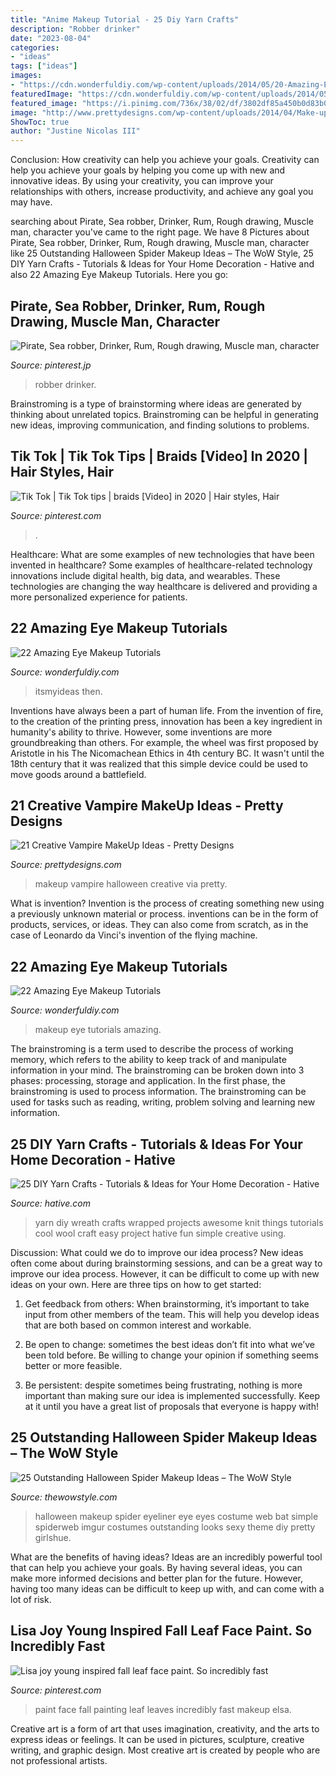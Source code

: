 ```yaml
---
title: "Anime Makeup Tutorial - 25 Diy Yarn Crafts"
description: "Robber drinker"
date: "2023-08-04"
categories:
- "ideas"
tags: ["ideas"]
images:
- "https://cdn.wonderfuldiy.com/wp-content/uploads/2014/05/20-Amazing-Eye-Makeup-Tutorials-61.jpg"
featuredImage: "https://cdn.wonderfuldiy.com/wp-content/uploads/2014/05/20-Amazing-Eye-Makeup-Tutorials-61.jpg"
featured_image: "https://i.pinimg.com/736x/38/02/df/3802df85a450b0d83b07eca64a4b02dd.jpg"
image: "http://www.prettydesigns.com/wp-content/uploads/2014/04/Make-up-for-Halloween1-634x951.jpg"
ShowToc: true
author: "Justine Nicolas III"
---
```



Conclusion: How creativity can help you achieve your goals.
Creativity can help you achieve your goals by helping you come up with new and innovative ideas. By using your creativity, you can improve your relationships with others, increase productivity, and achieve any goal you may have.

	

		
searching about Pirate, Sea robber, Drinker, Rum, Rough drawing, Muscle man, character you've came to the right page. We have 8 Pictures about Pirate, Sea robber, Drinker, Rum, Rough drawing, Muscle man, character like 25 Outstanding Halloween Spider Makeup Ideas – The WoW Style, 25 DIY Yarn Crafts - Tutorials &amp; Ideas for Your Home Decoration - Hative and also 22 Amazing Eye Makeup Tutorials. Here you go:
		
    
## Pirate, Sea Robber, Drinker, Rum, Rough Drawing, Muscle Man, Character

<img loading=lazy src="https://i.pinimg.com/736x/66/76/dc/6676dc5ce6ba4829257c6497a97b0dda--character-concept-art-muscle-man.jpg" onerror="this.onerror=null;this.src='https://tse2.mm.bing.net/th?id=OIP.k61ozp0GdG-WG79ZBpbd-AHaJ7&amp;pid=15.1';" alt="Pirate, Sea robber, Drinker, Rum, Rough drawing, Muscle man, character">

_Source: pinterest.jp_

>robber drinker. 

	

Brainstroming is a type of brainstorming where ideas are generated by thinking about unrelated topics. Brainstroming can be helpful in generating new ideas, improving communication, and finding solutions to problems.

    
## Tik Tok | Tik Tok Tips | Braids [Video] In 2020 | Hair Styles, Hair

<img loading=lazy src="https://i.pinimg.com/736x/38/02/df/3802df85a450b0d83b07eca64a4b02dd.jpg" onerror="this.onerror=null;this.src='https://tse4.mm.bing.net/th?id=OIP._9QOHNWSujN9z9jXEAroRwHaNK&amp;pid=15.1';" alt="Tik Tok | Tik Tok tips | braids [Video] in 2020 | Hair styles, Hair">

_Source: pinterest.com_

>. 

	

Healthcare: What are some examples of new technologies that have been invented in healthcare?
Some examples of healthcare-related technology innovations include digital health, big data, and wearables. These technologies are changing the way healthcare is delivered and providing a more personalized experience for patients.

    
## 22 Amazing Eye Makeup Tutorials

<img loading=lazy src="https://cdn.wonderfuldiy.com/wp-content/uploads/2014/05/20-Amazing-Eye-Makeup-Tutorials-141.jpg" onerror="this.onerror=null;this.src='https://tse4.mm.bing.net/th?id=OIP.crFAKhgFEl7t9YnVADTPTwHaHa&amp;pid=15.1';" alt="22 Amazing Eye Makeup Tutorials">

_Source: wonderfuldiy.com_

>itsmyideas then. 

	

Inventions have always been a part of human life. From the invention of fire, to the creation of the printing press, innovation has been a key ingredient in humanity's ability to thrive. However, some inventions are more groundbreaking than others. For example, the wheel was first proposed by Aristotle in his The Nicomachean Ethics in 4th century BC. It wasn't until the 18th century that it was realized that this simple device could be used to move goods around a battlefield.

    
## 21 Creative Vampire MakeUp Ideas - Pretty Designs

<img loading=lazy src="http://www.prettydesigns.com/wp-content/uploads/2014/04/Make-up-for-Halloween1-634x951.jpg" onerror="this.onerror=null;this.src='https://tse1.mm.bing.net/th?id=OIP.3UZTywqpKfUAfrSf2zd5lwHaLH&amp;pid=15.1';" alt="21 Creative Vampire MakeUp Ideas - Pretty Designs">

_Source: prettydesigns.com_

>makeup vampire halloween creative via pretty. 

	

What is invention?
Invention is the process of creating something new using a previously unknown material or process. inventions can be in the form of products, services, or ideas. They can also come from scratch, as in the case of Leonardo da Vinci's invention of the flying machine.

    
## 22 Amazing Eye Makeup Tutorials

<img loading=lazy src="https://cdn.wonderfuldiy.com/wp-content/uploads/2014/05/20-Amazing-Eye-Makeup-Tutorials-61.jpg" onerror="this.onerror=null;this.src='https://tse3.mm.bing.net/th?id=OIP.xVxpmCORttm-2hRnezV8aAHaE8&amp;pid=15.1';" alt="22 Amazing Eye Makeup Tutorials">

_Source: wonderfuldiy.com_

>makeup eye tutorials amazing. 

	

The brainstroming is a term used to describe the process of working memory, which refers to the ability to keep track of and manipulate information in your mind. The brainstroming can be broken down into 3 phases: processing, storage and application. In the first phase, the brainstroming is used to process information. The brainstroming can be used for tasks such as reading, writing, problem solving and learning new information.

    
## 25 DIY Yarn Crafts - Tutorials &amp; Ideas For Your Home Decoration - Hative

<img loading=lazy src="https://hative.com/wp-content/uploads/2015/08/diy-yarn-crafts/23-diy-yarn-crafts.jpg" onerror="this.onerror=null;this.src='https://tse2.mm.bing.net/th?id=OIP.Gy_B_ZgAL8oFN0z_qBoP-gHaE9&amp;pid=15.1';" alt="25 DIY Yarn Crafts - Tutorials &amp; Ideas for Your Home Decoration - Hative">

_Source: hative.com_

>yarn diy wreath crafts wrapped projects awesome knit things tutorials cool wool craft easy project hative fun simple creative using. 

	

Discussion: What could we do to improve our idea process?
New ideas often come about during brainstorming sessions, and can be a great way to improve our idea process. However, it can be difficult to come up with new ideas on your own. Here are three tips on how to get started:
1. Get feedback from others: When brainstorming, it’s important to take input from other members of the team. This will help you develop ideas that are both based on common interest and workable.

2. Be open to change: sometimes the best ideas don’t fit into what we’ve been told before. Be willing to change your opinion if something seems better or more feasible.

3. Be persistent: despite sometimes being frustrating, nothing is more important than making sure our idea is implemented successfully. Keep at it until you have a great list of proposals that everyone is happy with!

    
## 25 Outstanding Halloween Spider Makeup Ideas – The WoW Style

<img loading=lazy src="http://thewowstyle.com/wp-content/uploads/2016/08/Spider-Halloween-Eye-Makeup.jpg" onerror="this.onerror=null;this.src='https://tse3.mm.bing.net/th?id=OIP.DrAQBH8ISuE4BOeR6dQmgQHaJ3&amp;pid=15.1';" alt="25 Outstanding Halloween Spider Makeup Ideas – The WoW Style">

_Source: thewowstyle.com_

>halloween makeup spider eyeliner eye eyes costume web bat simple spiderweb imgur costumes outstanding looks sexy theme diy pretty girlshue. 

	

What are the benefits of having ideas?
Ideas are an incredibly powerful tool that can help you achieve your goals. By having several ideas, you can make more informed decisions and better plan for the future. However, having too many ideas can be difficult to keep up with, and can come with a lot of risk.

    
## Lisa Joy Young Inspired Fall Leaf Face Paint. So Incredibly Fast

<img loading=lazy src="https://i.pinimg.com/736x/8d/fa/94/8dfa9426ea2f7eae95cff07feea57eaf--fall-leaves-paint-ideas.jpg" onerror="this.onerror=null;this.src='https://tse3.mm.bing.net/th?id=OIP.7btTKADPY1L5TNkMPnogkwHaKU&amp;pid=15.1';" alt="Lisa joy young inspired fall leaf face paint. So incredibly fast">

_Source: pinterest.com_

>paint face fall painting leaf leaves incredibly fast makeup elsa. 

	

Creative art is a form of art that uses imagination, creativity, and the arts to express ideas or feelings. It can be used in pictures, sculpture, creative writing, and graphic design. Most creative art is created by people who are not professional artists.

